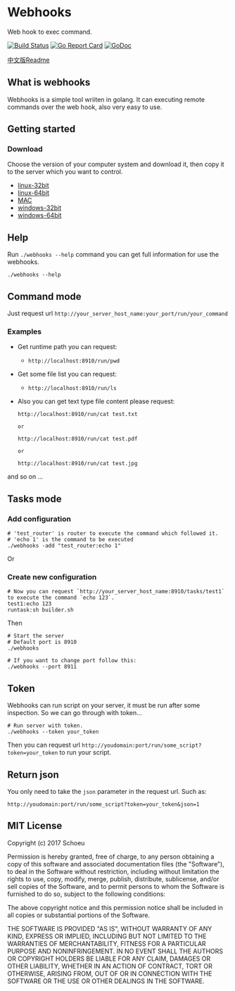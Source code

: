 # Webhooks
Web hook to exec command.

[![Build Status](https://travis-ci.org/schoeu/webhooks.svg?branch=master)](https://travis-ci.org/schoeu/webhooks)
[![Go Report Card](https://goreportcard.com/badge/github.com/schoeu/webhooks)](https://goreportcard.com/report/github.com/schoeu/webhooks)
[![GoDoc](https://godoc.org/github.com/schoeu/webhooks?status.svg)](https://godoc.org/github.com/schoeu/webhooks)


[中文版Readme](./README-zh_CN.md)

## What is webhooks

Webhooks is a simple tool wriiten in golang. It can executing remote commands over the web hook, also very easy to use.


## Getting started

### Download

Choose the version of your computer system and download it, then copy it to the server which you want to control.

- [linux-32bit](http://ozo2fe2cm.bkt.clouddn.com/webhook_linux32bit)
- [linux-64bit](http://ozo2fe2cm.bkt.clouddn.com/webhook_linux64bit)
- [MAC](http://ozo2fe2cm.bkt.clouddn.com/webhook_mac)
- [windows-32bit](http://ozo2fe2cm.bkt.clouddn.com/webhook_32bit.exe)
- [windows-64bit](http://ozo2fe2cm.bkt.clouddn.com/webhook_64bit.exe)

## Help

Run `./webhooks --help` command you can get full information for use the webhooks.

```
./webhooks --help
```

## Command mode

Just request url `http://your_server_host_name:your_port/run/your_command`

### Examples

- Get runtime path you can request:

    - `http://localhost:8910/run/pwd`

- Get some file list you can request:

    - `http://localhost:8910/run/ls`

- Also you can get text type file content please request:

    ```
    http://localhost:8910/run/cat test.txt

    or

    http://localhost:8910/run/cat test.pdf

    or

    http://localhost:8910/run/cat test.jpg
    ```

and so on ...


## Tasks mode

### Add configuration

```
# 'test_router' is router to execute the command which followed it.
# 'echo 1' is the command to be executed
./webhooks -add "test_router:echo 1"
```

Or

### Create new configuration

```
# Now you can request `http://your_server_host_name:8910/tasks/test1` to execute the command `echo 123`.
test1:echo 123
runtask:sh builder.sh
```

Then

```
# Start the server
# Default port is 8910
./webhooks

# If you want to change port follow this:
./webhooks --port 8911
```


## Token

Webhooks can run script on your server, it must be run after some inspection. So we can go through with token...

```
# Run server with token.
./webhooks --token your_token
```
Then you can request url `http://youdomain:port/run/some_script?token=your_token` to run your script.


## Return json
You only need to take the `json` parameter in the request url.
Such as:

```
http://youdomain:port/run/some_script?token=your_token&json=1
```


## MIT License

Copyright (c) 2017 Schoeu

Permission is hereby granted, free of charge, to any person obtaining a copy
of this software and associated documentation files (the "Software"), to deal
in the Software without restriction, including without limitation the rights
to use, copy, modify, merge, publish, distribute, sublicense, and/or sell
copies of the Software, and to permit persons to whom the Software is
furnished to do so, subject to the following conditions:

The above copyright notice and this permission notice shall be included in all
copies or substantial portions of the Software.

THE SOFTWARE IS PROVIDED "AS IS", WITHOUT WARRANTY OF ANY KIND, EXPRESS OR
IMPLIED, INCLUDING BUT NOT LIMITED TO THE WARRANTIES OF MERCHANTABILITY,
FITNESS FOR A PARTICULAR PURPOSE AND NONINFRINGEMENT. IN NO EVENT SHALL THE
AUTHORS OR COPYRIGHT HOLDERS BE LIABLE FOR ANY CLAIM, DAMAGES OR OTHER
LIABILITY, WHETHER IN AN ACTION OF CONTRACT, TORT OR OTHERWISE, ARISING FROM,
OUT OF OR IN CONNECTION WITH THE SOFTWARE OR THE USE OR OTHER DEALINGS IN THE
SOFTWARE.
